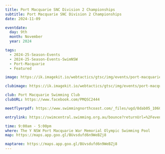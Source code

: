 ```yaml
---
title: Port Macquarie SNC Division 2 Championships
subtitle: Port Macquarie SNC Division 2 Championships
date: 2024-11-09

eventdate:
  day: 9th
  month: November
  year: 2024

tags:
  - 2024-25-Season-Events
  - 2024-25-Season-Events-SwimNSW
  - Port-Macquarie
  - Featured

image: https://ik.imagekit.io/webtactics/gtsc/img/events/port-macquarie-swimming-club-600x400.jpg

clubimage: https://ik.imagekit.io/webtactics/gtsc/img/events/port-macquarie-swimming-club-600x400.jpg

club: Port Macquarie Swimming Club
clubURL: https://www.facebook.com/PMQSC2444

meetflyerpdf: https://www.swimmingnorthcoast.com/_files/ugd/8dab05_10606538057a45ea9da83dc32b883e34.pdf

entrylink: https://swimcentral.swimming.org.au/bounce?returnUrl=%2Fevents%2F48d696a6-ed77-ef11-ac20-00224893fd9b%2Fdetail

time: 9:00am - 5:00pm
where: The Y NSW Port Macquarie War Memorial Olympic Swimming Pool
map: https://maps.app.goo.gl/BUvsdufd6n9WeBZj8

maptaree: https://maps.app.goo.gl/BUvsdufd6n9WeBZj8
---
```





